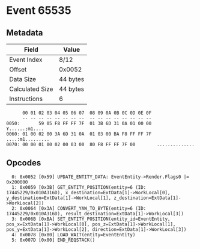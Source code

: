 # Event 65535

## Metadata

| Field           | Value    |
|-----------------|----------|
| Event Index     | 8/12     |
| Offset          | 0x0052   |
| Data Size       | 44 bytes |
| Calculated Size | 44 bytes |
| Instructions    | 6        |

```
      00 01 02 03 04 05 06 07  08 09 0A 0B 0C 0D 0E 0F
      -- -- -- -- -- -- -- --  -- -- -- -- -- -- -- --
0050:       59 05 F8 FF FF 7F  01 3B 6D 31 0A 01 00 00    Y......;m1....
0060: 01 00 02 00 3A 6D 31 0A  01 03 00 BA F8 FF FF 7F  ....:m1.........
0070: 00 00 01 00 02 00 03 00  80 F8 FF FF 7F 00        ..............  
```

## Opcodes

```
  0: 0x0052 [0x59] UPDATE_ENTITY_DATA: EventEntity->Render.Flags0 |= 0x200000
  1: 0x0059 [0x3B] GET_ENTITY_POSITION(entity=6 (ID: 17445229/0x010A316D), x_destination=ExtData[1]->WorkLocal[0], y_destination=ExtData[1]->WorkLocal[1], z_destination=ExtData[1]->WorkLocal[2])
  2: 0x0064 [0x3A] CONVERT_YAW_TO_BYTE(entity=6 (ID: 17445229/0x010A316D), result_destination=ExtData[1]->WorkLocal[3])
  3: 0x006B [0xBA] SET_ENTITY_POSITION(entity_id=EventEntity, pos_x=ExtData[1]->WorkLocal[0], pos_z=ExtData[1]->WorkLocal[1], pos_y=ExtData[1]->WorkLocal[2], direction=ExtData[1]->WorkLocal[3])
  4: 0x0078 [0x80] LOAD_WAIT(entity=EventEntity)
  5: 0x007D [0x00] END_REQSTACK()
```
